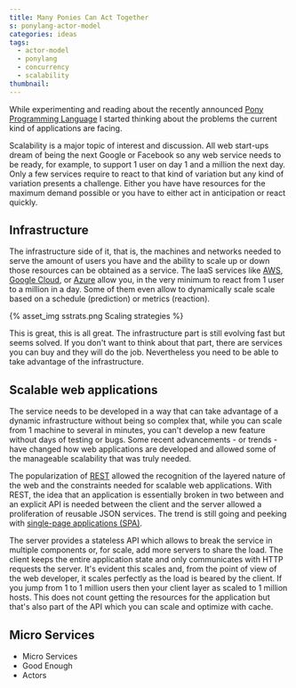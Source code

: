 ```yaml
---
title: Many Ponies Can Act Together
s: ponylang-actor-model
categories: ideas
tags:
  - actor-model
  - ponylang
  - concurrency
  - scalability
thumbnail:
---
```


While experimenting and reading about the recently announced [Pony Programming 
Language][pony] I started thinking about the problems the current kind of 
applications are facing.

Scalability is a major topic of interest and discussion. All web start-ups 
dream of being the next Google or Facebook so any web service needs to be 
ready, for example, to support 1 user on day 1 and a million the next day. Only 
a few services require to react to that kind of variation but any kind of 
variation presents a challenge. Either you have have resources for the maximum 
demand possible or you have to either act in anticipation or react quickly. 

Infrastructure
--------------

The infrastructure side of it, that is, the machines and networks needed to 
serve the amount of users you have and the ability to scale up or down those 
resources can be obtained as a service. The IaaS services like [AWS], [Google 
Cloud], or [Azure] allow you, in the very minimum to react from 1 user to a 
million in a day. Some of them even allow to dynamically scale scale based on a 
schedule (prediction) or metrics (reaction).

{% asset_img sstrats.png Scaling strategies %}

This is great, this is all great. The infrastructure part is still evolving 
fast but seems solved. If you don't want to think about that part, there are 
services you can buy and they will do the job. Nevertheless you need to be able
to take advantage of the infrastructure.

Scalable web applications
-------------------------

The service needs to be developed in a way that can take advantage of a dynamic
infrastructure without being so complex that, while you can scale from 1 machine
to several in minutes, you can't develop a new feature without days of testing 
or bugs. Some recent advancements - or trends - have changed how web applications are developed and allowed some of the manageable scalability that
was truly needed.

The popularization of [REST] allowed the recognition of the layered nature of the
web and the constraints needed for scalable web applications. With REST, the idea
that an application is essentially broken in two between and an explicit API is
needed between the client and the server allowed a proliferation of reusable
JSON services. The trend is still going and peeking with [single-page 
applications (SPA)][SPA].

The server provides a stateless API which allows to break the service in multiple
components or, for scale, add more servers to share the load. The client keeps
the entire application state and only communicates with HTTP requests the 
server. It's evident this scales and, from the point of view of the web 
developer, it scales perfectly as the load is beared by the client. If you jump
from 1 to 1 million users then your client layer as scaled to 1 million hosts.
This does not count getting the resources for the application but that's also 
part of the API which you can scale and optimize with cache.

Micro Services
--------------

- Micro Services
- Good Enough
- Actors

[pony]: http://www.ponylang.org/
[AWS]: https://aws.amazon.com/ec2/
[Google Cloud]: https://cloud.google.com/
[Azure]: https://azure.microsoft.com/ 
[REST]: https://en.wikipedia.org/wiki/Representational_state_transfer
[SPA]: https://en.wikipedia.org/wiki/Single-page_application